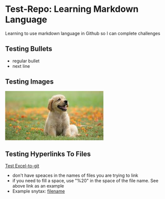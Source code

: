 # Test-Repo: Learning Markdown Language
Learning to use markdown language in Github so I can complete challenges
## Testing Bullets
* regular bullet
* next line
## Testing Images
![Puppypic](Puppypic.png)
## Testing Hyperlinks To Files
[Test Excel-to-git](Test%20Excel-to-git.xlsx)
* don't have speaces in the names of files you are trying to link
* if you need to fill a space, use "%20" in the space of the file name. See above link as an example
* Example snytax: [filename](path/to/filename.xlxs)
